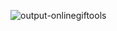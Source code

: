 ![output-onlinegiftools](https://github.com/othmanetaybi/Chat_Application/assets/82034036/91bd3897-0bee-4f77-8203-6354284c8c1b)
